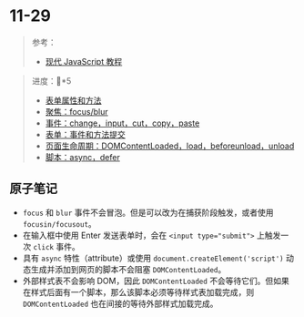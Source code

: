 # 11-29

> 参考：
>
> - [现代 JavaScript 教程](https://zh.javascript.info/)

> 进度：🍅*5
>
> - [表单属性和方法](https://zh.javascript.info/form-elements)
> - [聚焦：focus/blur](https://zh.javascript.info/focus-blur)
> - [事件：change，input，cut，copy，paste](https://zh.javascript.info/events-change-input)
> - [表单：事件和方法提交](https://zh.javascript.info/forms-submit)
> - [页面生命周期：DOMContentLoaded，load，beforeunload，unload](https://zh.javascript.info/onload-ondomcontentloaded)
> - [脚本：async，defer](https://zh.javascript.info/script-async-defer)

## 原子笔记

- `focus` 和 `blur` 事件不会冒泡。但是可以改为在捕获阶段触发，或者使用 `focusin/focusout`。
- 在输入框中使用 Enter 发送表单时，会在 `<input type="submit">` 上触发一次 `click` 事件。
- 具有 `async` 特性（attribute）或使用 `document.createElement('script')` 动态生成并添加到网页的脚本不会阻塞 `DOMContentLoaded`。
- 外部样式表不会影响 DOM，因此 `DOMContentLoaded` 不会等待它们。但如果在样式后面有一个脚本，那么该脚本必须等待样式表加载完成，则 `DOMContentLoaded` 也在间接的等待外部样式加载完成。